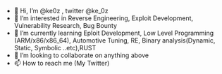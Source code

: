- 👋 Hi, I’m @ke0z , twitter @ke_0z
- 👀 I’m interested in Reverse Engineering, Exploit Development, Vulnerability Research, Bug Bounty
- 🌱 I’m currently learning Eploit Development, Low Level Programming (ARM/x86/x86_64), Automotive Tuning, RE, Binary analysis(Dynamic, Static, Symbolic ..etc),RUST
- 💞️ I’m looking to collaborate on anything above
- 📫 How to reach me (My Twitter)

<!---
ke0z/ke0z is a ✨ special ✨ repository because its `README.md` (this file) appears on your GitHub profile.
You can click the Preview link to take a look at your changes.
--->
